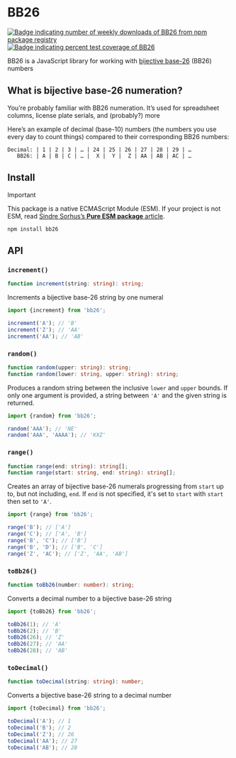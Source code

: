 # BB26

[![Badge indicating number of weekly downloads of BB26 from npm package registry](https://badgen.net/npm/dw/bb26)](https://www.npmjs.com/package/bb26)
[![Badge indicating percent test coverage of BB26](https://badgen.net/codeclimate/coverage/patrik-csak/BB26?label=test+coverage)](https://codeclimate.com/github/patrik-csak/BB26/test_coverage)

BB26 is a JavaScript library for working with [bijective base-26](https://en.wikipedia.org/wiki/Bijective_numeration#The_bijective_base-26_system) (BB26) numbers

## What is bijective base-26 numeration?

You’re probably familiar with BB26 numeration. It’s used for spreadsheet columns, license plate serials, and (probably?) more

Here’s an example of decimal (base-10) numbers (the numbers you use every day to count things) compared to their corresponding BB26 numbers:

```
Decimal: | 1 | 2 | 3 | … | 24 | 25 | 26 | 27 | 28 | 29 | …
   BB26: | A | B | C | … |  X |  Y |  Z | AA | AB | AC | …
```

## Install

> [!IMPORTANT]
>
> This package is a native ECMAScript Module (ESM). If your project is not ESM, read [Sindre Sorhus’s **Pure ESM package** article](https://gist.github.com/sindresorhus/a39789f98801d908bbc7ff3ecc99d99c).

```shell
npm install bb26
```

## API

### `increment()`

```typescript
function increment(string: string): string;
```

Increments a bijective base-26 string by one numeral

```javascript
import {increment} from 'bb26';

increment('A'); // 'B'
increment('Z'); // 'AA'
increment('AA'); // 'AB'
```

### `random()`

```typescript
function random(upper: string): string;
function random(lower: string, upper: string): string;
```

Produces a random string between the inclusive `lower` and `upper` bounds. If only one argument is provided, a string between `'A'` and the given string is returned.

```javascript
import {random} from 'bb26';

random('AAA'); // 'NE'
random('AAA', 'AAAA'); // 'KXZ'
```

### `range()`

```typescript
function range(end: string): string[];
function range(start: string, end: string): string[];
```

Creates an array of bijective base-26 numerals progressing from `start` up to, but not including, `end`. If `end` is not specified, it's set to `start` with `start` then set to `'A'`.

```javascript
import {range} from 'bb26';

range('B'); // ['A']
range('C'); // ['A', 'B']
range('B', 'C'); // ['B']
range('B', 'D'); // ['B', 'C']
range('Z', 'AC'); // ['Z', 'AA', 'AB']
```

### `toBb26()`

```typescript
function toBb26(number: number): string;
```

Converts a decimal number to a bijective base-26 string

```javascript
import {toBb26} from 'bb26';

toBb26(1); // 'A'
toBb26(2); // 'B'
toBb26(26); // 'Z'
toBb26(27); // 'AA'
toBb26(28); // 'AB'
```

### `toDecimal()`

```typescript
function toDecimal(string: string): number;
```

Converts a bijective base-26 string to a decimal number

```javascript
import {toDecimal} from 'bb26';

toDecimal('A'); // 1
toDecimal('B'); // 2
toDecimal('Z'); // 26
toDecimal('AA'); // 27
toDecimal('AB'); // 28
```
